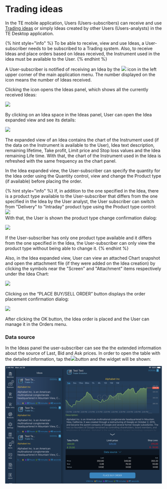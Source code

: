 # Trading ideas

In the TE mobile application, Users \(Users-subscribers\) can receive and use [Trading ideas](https://guide.traderevolution.com/project/desktop-application-for-windows/windows/trading-ideas) or simply Ideas created by other Users \(Users-analysts\) in the TE Desktop application.

{% hint style="info" %}
To be able to receive, view and use Ideas, a User-subscriber needs to be subscribed to a Trading system. Also, to receive Ideas and place orders based on Ideas received, the Instrument used in the idea must be available to the User.
{% endhint %}

A User-subscriber is notified of receiving an Idea by the ![](../../../.gitbook/assets/rsz_notification_cut%20%282%29.png) icon in the left upper corner of the main application menu. The number displayed on the icon means the number of Ideas received.

Clicking the icon opens the Ideas panel, which shows all the currently received Ideas:

![](../../../.gitbook/assets/idea-list-cut.jpeg)

By clicking on an Idea space in the Ideas panel, User can open the Idea expanded view and see its details:

![](../../../.gitbook/assets/group-1717.png)

The expanded view of an Idea contains the chart of the Instrument used \(if the data on the Instrument is available to the User\), Idea text description, remaining lifetime, Take profit, Limit price and Stop loss values and the Idea remaining Life time. With that, the chart of the Instrument used in the Idea is refreshed with the same frequency as the chart panel. 

In the Idea expanded view, the User-subscriber can specify the quantity for the Idea order using the Quantity control, view and change the Product type \(if available\) before placing the order.

{% hint style="info" %}
If, in addition to the one specified in the Idea, there is a product type available to the User-subscriber that differs from the one specified in the Idea by the User analyst, the User subscriber can switch from "Delivery" to "Intraday" product type using the Product type control: ![](../../../.gitbook/assets/product-type.jpeg)   
With that, the User is shown the product type change confirmation dialog:

![](../../../.gitbook/assets/suggested-cut.jpeg) 

If the User-subscriber has only one product type available and it differs from the one specified in the Idea, the User-subscriber can only view the product type without being able to change it.
{% endhint %}

Also, in the Idea expanded view, User can view an attached Chart snapshot and open the attachment file \(if they were added on the Idea creation\) by clicking the symbols near the "Screen" and "Attachment" items respectively under the Idea Chart:

![](../../../.gitbook/assets/attach-cut.jpeg)

Clicking on the “PLACE BUY/SELL ORDER” button displays the order placement confirmation dialog:

![](../../../.gitbook/assets/group-1387.png)

After clicking the OK button, the Idea order is placed and the User can manage it in the Orders menu.

### Data source <a id="data-source"></a>

In the Ideas panel the user-subscriber can see the the extended information about the source of Last, Bid and Ask prices. In order to open the table with the detailed information, tap the![](../../../.gitbook/assets/ds%20%281%29.png)button and the widget will be shown:

![](../../../.gitbook/assets/image6%20%282%29.png)

